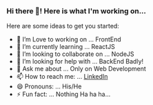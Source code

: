 ### Hi there 👋! Here is what I'm working on...


Here are some ideas to get you started:

- 🔭 I’m Love to working on ... FrontEnd
- 🌱 I’m currently learning ... ReactJS
- 👯 I’m looking to collaborate on ... NodeJS
- 🤔 I’m looking for help with ... BackEnd Badly!  
- 💬 Ask me about ... Only on Web Development
- 📫 How to reach me: ... [ LinkedIn ](https://www.linkedin.com/in/selvavignesh-s-842987216)
- 😄 Pronouns: ... His/He
- ⚡ Fun fact: ... Nothing Ha ha ha...
